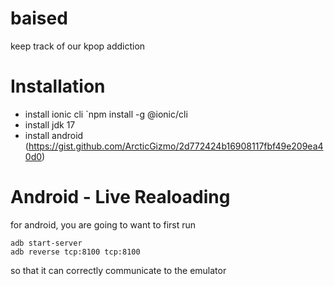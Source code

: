 # baised
keep track of our kpop addiction

# Installation
- install ionic cli `npm install -g @ionic/cli
- install jdk 17
- install android (https://gist.github.com/ArcticGizmo/2d772424b16908117fbf49e209ea40d0)

# Android - Live Realoading
for android, you are going to want to first run
```
adb start-server
adb reverse tcp:8100 tcp:8100
```
so that it can correctly communicate to the emulator